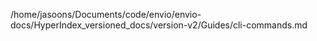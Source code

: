 /home/jasoons/Documents/code/envio/envio-docs/HyperIndex_versioned_docs/version-v2/Guides/cli-commands.md